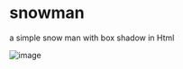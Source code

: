 # snowman
 a simple snow man with box shadow in Html
 
 
 ![image](https://user-images.githubusercontent.com/88374481/213885202-42fd0b4e-a4af-4757-9f43-dcad9c9957bd.png)
